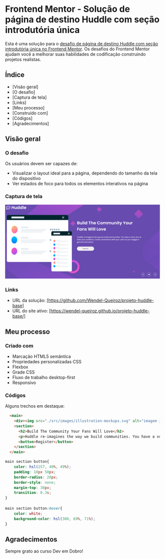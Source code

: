 # Frontend Mentor - Solução de página de destino Huddle com seção introdutória única

Esta é uma solução para o [desafio de página de destino Huddle com seção introdutória única no Frontend Mentor](https://www.frontendmentor.io/challenges/huddle-landing-page-with-a-single-introductory-section-B_2Wvxgi0). Os desafios do Frontend Mentor ajudam você a melhorar suas habilidades de codificação construindo projetos realistas.

## Índice

- [Visão geral]
- [O desafio]
- [Captura de tela]
- [Links]
- [Meu processo]
- [Construído com]
- [Códigos]
- [Agradecimentos]


## Visão geral

### O desafio

Os usuários devem ser capazes de:

- Visualizar o layout ideal para a página, dependendo do tamanho da tela do dispositivo
- Ver estados de foco para todos os elementos interativos na página

### Captura de tela

<img src=./src/design/imagem-desktop.png>

### Links

- URL da solução: [https://github.com/Wendel-Queiroz/projeto-huddle-base]
- URL do site ativo: [https://wendel-queiroz.github.io/projeto-huddle-base/]

## Meu processo

### Criado com

- Marcação HTML5 semântica
- Propriedades personalizadas CSS
- Flexbox
- Grade CSS
- Fluxo de trabalho desktop-first
- Responsivo


### Códigos

Alguns trechos em destaque:

```html
  <main>
    <div><img src="./src/images/illustration-mockups.svg" alt="imagem ilustração"></div>
    <section>
      <h2>Build The Community Your Fans Will Love</h2>
      <p>Huddle re-imagines the way we build communities. You have a voice, but so does your audience. Create connections with your users as you engage in genuine discussion.</p>
      <button>Register</button>
    </section>
  </main>
```
```css
main section button{
    color: hsl(257, 40%, 49%);
    padding: 10px 50px;
    border-radius: 20px;
    border-style: none;
    margin-top: 30px;
    transition: 0.3s;
}

main section button:hover{
    color: white;
    background-color: hsl(300, 69%, 71%);
}
```

## Agradecimentos

Sempre grato ao curso Dev em Dobro!